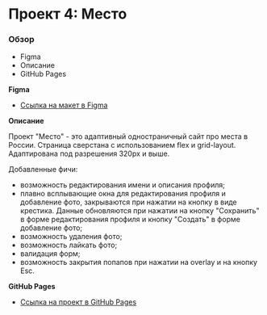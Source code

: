 # Проект 4: Место

### Обзор

* Figma
* Описание
* GitHub Pages

**Figma**

* [Ссылка на макет в Figma](https://www.figma.com/file/StZjf8HnoeLdiXS7dYrLAh/JavaScript.-Sprint-4)

**Описание**

Проект "Место" - это адаптивный одностраничный сайт про места в России. Страница сверстана с использованием flex и grid-layout. Адаптирована под разрешения 320px и выше.

Добавленные фичи:

- возможность редактирования имени и описания профиля; 
- плавно всплывающие окна для редактирования профиля и добавление фото, закрываются при нажатии на кнопку в виде крестика. Данные обновляются при нажатии на кнопку "Сохранить" в форме редактирования профиля и кнопку "Создать" в форме добавление фото;
- возможность удаления фото;
- возможность лайкать фото;
- валидация форм;
- возможность закрытия попапов при нажатии на overlay и на кнопку Esc.

**GitHub Pages**

* [Ссылка на проект в GitHub Pages](https://kozhevatova.github.io/index.html)



